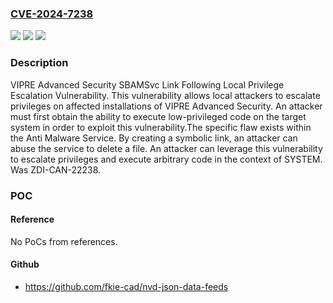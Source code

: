 ### [CVE-2024-7238](https://cve.mitre.org/cgi-bin/cvename.cgi?name=CVE-2024-7238)
![](https://img.shields.io/static/v1?label=Product&message=Advanced%20Security&color=blue)
![](https://img.shields.io/static/v1?label=Version&message=%3D%2012.0.1.214%20&color=brighgreen)
![](https://img.shields.io/static/v1?label=Vulnerability&message=CWE-59%3A%20Improper%20Link%20Resolution%20Before%20File%20Access%20('Link%20Following')&color=brighgreen)

### Description

VIPRE Advanced Security SBAMSvc Link Following Local Privilege Escalation Vulnerability. This vulnerability allows local attackers to escalate privileges on affected installations of VIPRE Advanced Security. An attacker must first obtain the ability to execute low-privileged code on the target system in order to exploit this vulnerability.The specific flaw exists within the Anti Malware Service. By creating a symbolic link, an attacker can abuse the service to delete a file. An attacker can leverage this vulnerability to escalate privileges and execute arbitrary code in the context of SYSTEM. Was ZDI-CAN-22238.

### POC

#### Reference
No PoCs from references.

#### Github
- https://github.com/fkie-cad/nvd-json-data-feeds

